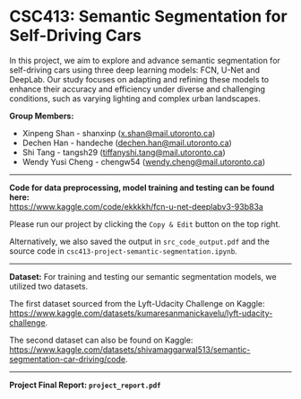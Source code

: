 # CSC413: Semantic Segmentation for Self-Driving Cars

In this project, we aim to explore and advance semantic segmentation for self-driving cars using three deep learning models: FCN, U-Net and DeepLab. Our study focuses on adapting and refining these models to enhance their accuracy and efficiency under diverse and challenging conditions, such as varying lighting and complex urban landscapes.

**Group Members:**

- Xinpeng Shan - shanxinp (x.shan@mail.utoronto.ca)
- Dechen Han - handeche (dechen.han@mail.utoronto.ca)
- Shi Tang - tangsh29 (tiffanyshi.tang@mail.utoronto.ca)
- Wendy Yusi Cheng - chengw54 (wendy.cheng@mail.utoronto.ca)

----------------
**Code for data preprocessing, model training and testing can be found here:** \
  https://www.kaggle.com/code/ekkkkh/fcn-u-net-deeplabv3-93b83a

Please run our project by clicking the `Copy & Edit` button on the top right.

Alternatively, we also saved the output in `src_code_output.pdf` and the source code in `csc413-project-semantic-segmentation.ipynb`.

----------------
**Dataset:**
For training and testing our semantic segmentation models, we utilized two datasets. 

The first dataset sourced from the Lyft-Udacity Challenge on Kaggle: https://www.kaggle.com/datasets/kumaresanmanickavelu/lyft-udacity-challenge.  

The second dataset can also be found on Kaggle: https://www.kaggle.com/datasets/shivamaggarwal513/semantic-segmentation-car-driving/code.

----------------
**Project Final Report: `project_report.pdf`**
